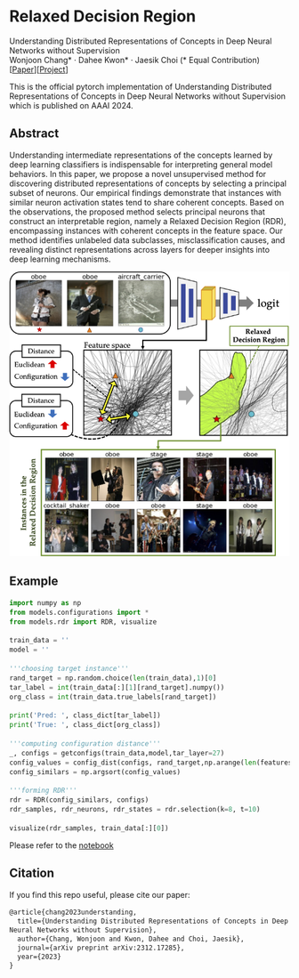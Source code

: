 # Relaxed Decision Region

Understanding Distributed Representations of Concepts in Deep Neural Networks without Supervision  
Wonjoon Chang* · Dahee Kwon* · Jaesik Choi (* Equal Contribution)  
\[[Paper](https://arxiv.org/abs/2312.17285)\]\[[Project]()\]  

This is the official pytorch implementation of Understanding Distributed Representations of Concepts in Deep Neural Networks without Supervision which is published on AAAI 2024. 

## Abstract
Understanding intermediate representations of the concepts learned by deep learning classifiers is indispensable for interpreting general model behaviors. In this paper, we propose a novel unsupervised method for discovering distributed representations of concepts by selecting a principal subset of neurons. Our empirical findings demonstrate that instances with similar neuron activation states tend to share coherent concepts. Based on the observations, the proposed method selects principal neurons that construct an interpretable region, namely a Relaxed Decision Region (RDR), encompassing instances with coherent concepts in the feature space. Our method identifies unlabeled data subclasses, misclassification causes, and revealing distinct representations across layers for deeper insights into deep learning mechanisms.

![image](./imgs/concept-img-rdr.png)

## Example
```python
import numpy as np
from models.configurations import *
from models.rdr import RDR, visualize

train_data = ''
model = ''

'''choosing target instance'''
rand_target = np.random.choice(len(train_data),1)[0]
tar_label = int(train_data[:][1][rand_target].numpy())
org_class = int(train_data.true_labels[rand_target])

print('Pred: ', class_dict[tar_label])
print('True: ', class_dict[org_class])

'''computing configuration distance'''
_, configs = getconfigs(train_data,model,tar_layer=27)
config_values = config_dist(configs, rand_target,np.arange(len(features)), n_jobs=4)
config_similars = np.argsort(config_values)

'''forming RDR'''
rdr = RDR(config_similars, configs)
rdr_samples, rdr_neurons, rdr_states = rdr.selection(k=8, t=10)

visualize(rdr_samples, train_data[:][0])
```
Please refer to the [notebook](./Relaxed-Decision-Region.ipynb)

## Citation
If you find this repo useful, please cite our paper:
```
@article{chang2023understanding,
  title={Understanding Distributed Representations of Concepts in Deep Neural Networks without Supervision},
  author={Chang, Wonjoon and Kwon, Dahee and Choi, Jaesik},
  journal={arXiv preprint arXiv:2312.17285},
  year={2023}
}
```
